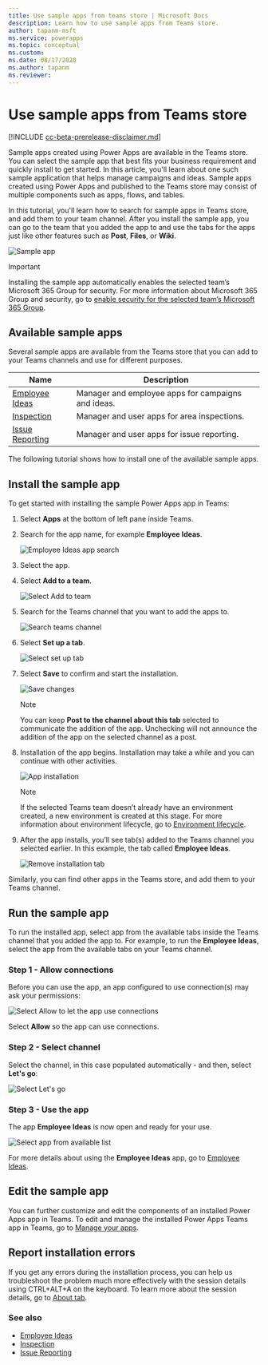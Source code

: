 ```yaml
---
title: Use sample apps from teams store | Microsoft Docs
description: Learn how to use sample apps from Teams store.
author: tapanm-msft
ms.service: powerapps
ms.topic: conceptual
ms.custom: 
ms.date: 08/17/2020
ms.author: tapanm
ms.reviewer: 
---
```


# Use sample apps from Teams store

[!INCLUDE [cc-beta-prerelease-disclaimer.md](../includes/cc-beta-prerelease-disclaimer.md)]

Sample apps created using Power Apps are available in the Teams store. You can select the sample app that best fits your business requirement and quickly install to get started. In this article, you'll learn about one such sample application that helps manage campaigns and ideas. Sample apps created using Power Apps and published to the Teams store may consist of multiple components such as apps, flows, and tables.

In this tutorial, you'll learn how to search for sample apps in Teams store, and add them to your team channel. After you install the sample app, you can go to the team that you added the app to and use the tabs for the apps just like other features such as **Post**, **Files**, or **Wiki**.

![Sample app](media/sample-app.png "Sample app")

> [!IMPORTANT]
> Installing the sample app automatically enables the selected team’s Microsoft 365 Group for security. For more information about Microsoft 365 Group and security, go to [enable security for the selected team’s Microsoft 365 Group](../maker/canvas-apps/share-app.md#share-an-app-with-office-365-groups).

## Available sample apps

Several sample apps are available from the Teams store that you can add to your Teams channels and use for different purposes.

| Name | Description |
| - | - |
| [Employee Ideas](employee-ideas.md) | Manager and employee apps for campaigns and ideas. |
| [Inspection](inspection.md) | Manager and user apps for area inspections. |
| [Issue Reporting](issue-reporting.md) | Manager and user apps for issue reporting. |

The following tutorial shows how to install one of the available sample apps.

## Install the sample app

To get started with installing the sample Power Apps app in Teams:

1. Select **Apps** at the bottom of left pane inside Teams.

1. Search for the app name, for example **Employee Ideas**.

    ![Employee Ideas app search](media/sample-app-9.png "Employee Ideas app search")

1. Select the app.

1. Select **Add to a team**.

    ![Select Add to team](media/sample-app-1.png "Select Add to team")

1. Search for the Teams channel that you want to add the apps to.

    ![Search teams channel](media/sample-app-2.png "Search teams channel")

1. Select **Set up a tab**.

   ![Select set up tab](media/sample-app-3.png "Select set up tab")

1. Select **Save** to confirm and start the installation.

    ![Save changes](media/sample-app-4.png "Save changes")

    > [!NOTE]
    > You can keep **Post to the channel about this tab** selected to
    communicate the addition of the app. Unchecking will not announce the
    addition of the app on the selected channel as a post.

1. Installation of the app begins. Installation may take a while and you can continue
    with other activities.

    ![App installation](media/sample-app-5.png "App installation")

    > [!NOTE]
    > If the selected Teams team doesn’t already have an environment created, a new environment is created at this stage. For more information about environment lifecycle, go to [Environment lifecycle](/power-platform/admin/about-teams-environment.md).

1. After the app installs, you’ll see tab(s) added to the Teams channel you selected earlier. In this example, the tab called **Employee Ideas**.

    ![Remove installation tab](media/sample-app-6.png "Remove installation tab")

Similarly, you can find other apps in the Teams store, and add them to your Teams channel.

## Run the sample app

To run the installed app, select app from the available tabs inside the Teams channel that you added the app to. For example, to run the **Employee Ideas**, select the app from the available
tabs on your Teams channel.

### Step 1 - Allow connections

Before you can use the app, an app configured to use connection(s) may ask your permissions:

![Select Allow to let the app use connections](media/sample-app-10.png "Select Allow to let the app use connections")

Select **Allow** so the app can use connections.

### Step 2 - Select channel

Select the channel, in this case populated automatically - and then, select **Let's go**:

![Select Let's go](media/sample-app-11.png "Select Let's go")

### Step 3 - Use the app

The app **Employee Ideas** is now open and ready for your use.

![Select app from available list](media/sample-app-12.png "Select app from available list")

For more details about using the **Employee Ideas** app, go to [Employee Ideas](employee-ideas.md).

## Edit the sample app

You can further customize and edit the components of an installed Power Apps app in Teams. To edit and manage the installed Power Apps Teams app in Teams, go to [Manage your apps](manage-your-apps.md).

## Report installation errors

If you get any errors during the installation process, you can help us troubleshoot the problem much more effectively with the session details using CTRL+ALT+A on the keyboard. To learn more about the session details, go to [About tab](overview-of-the-power-apps-app.md#about-tab).

### See also

- [Employee Ideas](employee-ideas.md)
- [Inspection](inspection.md)
- [Issue Reporting](issue-reporting.md)
